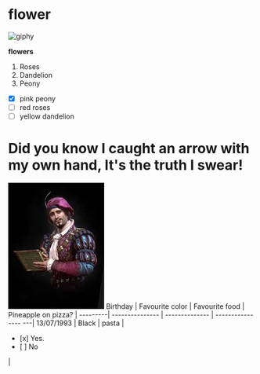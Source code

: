 # flower




![giphy](https://user-images.githubusercontent.com/66670076/84663481-8cd67a00-af1d-11ea-8740-21218aaa98e0.gif)


**flowers**
1. Roses
2. Dandelion 
3. Peony

 - [X] pink peony
- [ ] red roses
- [ ] yellow dandelion
# Did you know I caught an arrow with my own hand, It's the truth I swear!

![dandelion](https://github.com/Ouna-Bilegma/flower/blob/master/index.jpeg)
Birthday | Favourite color | Favourite food | Pineapple on pizza? |
---------| --------------- | -------------- | ---------------- ---|
13/07/1993 | Black | pasta | <ul><li> [x] Yes. </li> <li> [ ] No </li> </ul>|

